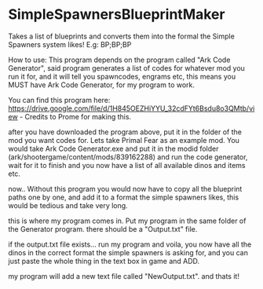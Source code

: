 # SimpleSpawnersBlueprintMaker
Takes a list of blueprints and converts them into the formal the Simple Spawners system likes! E.g: BP;BP;BP


How to use:
This program depends on the program called "Ark Code Generator", said program generates a list of codes for whatever mod you run it for, and it will tell you spawncodes, engrams etc, this means you MUST have Ark Code Generator, for my program to work.

You can find this program here: https://drive.google.com/file/d/1H845OEZHiYYU_32cdFYt6Bsdu8o3QMtb/view - Credits to Prome for making this.


after you have downloaded the program above, put it in the folder of the mod you want codes for.
Lets take Primal Fear as an example mod.
You would take Ark Code Generator.exe and put it in the modid folder (ark/shootergame/content/mods/839162288) and run the code generator, wait for it to finish and you now have a list of all available dinos and items etc.


now.. Without this program you would now have to copy all the blueprint paths one by one, and add it to a format the simple spawners likes, this would be tedious and take very long.


this is where my program comes in.
Put my program in the same folder of the Generator program. there should be a "Output.txt" file.

if the output.txt file exists... run my program and voila, you now have all the dinos in the correct format the simple spawners is asking for, and you can just paste the whole thing in the text box in game and ADD.

my program will add a new text file called "NewOutput.txt".
and thats it!
